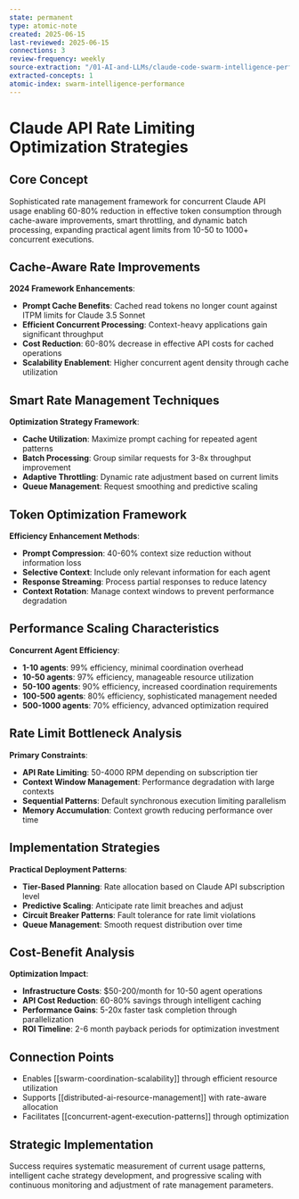 ```yaml
---
state: permanent
type: atomic-note
created: 2025-06-15
last-reviewed: 2025-06-15
connections: 3
review-frequency: weekly
source-extraction: "/01-AI-and-LLMs/claude-code-swarm-intelligence-performance-scalability-analysis-2025.md"
extracted-concepts: 1
atomic-index: swarm-intelligence-performance
---
```


# Claude API Rate Limiting Optimization Strategies

## Core Concept

Sophisticated rate management framework for concurrent Claude API usage enabling 60-80% reduction in effective token consumption through cache-aware improvements, smart throttling, and dynamic batch processing, expanding practical agent limits from 10-50 to 1000+ concurrent executions.

## Cache-Aware Rate Improvements

**2024 Framework Enhancements**:
- **Prompt Cache Benefits**: Cached read tokens no longer count against ITPM limits for Claude 3.5 Sonnet
- **Efficient Concurrent Processing**: Context-heavy applications gain significant throughput
- **Cost Reduction**: 60-80% decrease in effective API costs for cached operations
- **Scalability Enablement**: Higher concurrent agent density through cache utilization

## Smart Rate Management Techniques

**Optimization Strategy Framework**:
- **Cache Utilization**: Maximize prompt caching for repeated agent patterns
- **Batch Processing**: Group similar requests for 3-8x throughput improvement
- **Adaptive Throttling**: Dynamic rate adjustment based on current limits
- **Queue Management**: Request smoothing and predictive scaling

## Token Optimization Framework

**Efficiency Enhancement Methods**:
- **Prompt Compression**: 40-60% context size reduction without information loss
- **Selective Context**: Include only relevant information for each agent
- **Response Streaming**: Process partial responses to reduce latency
- **Context Rotation**: Manage context windows to prevent performance degradation

## Performance Scaling Characteristics

**Concurrent Agent Efficiency**:
- **1-10 agents**: 99% efficiency, minimal coordination overhead
- **10-50 agents**: 97% efficiency, manageable resource utilization
- **50-100 agents**: 90% efficiency, increased coordination requirements
- **100-500 agents**: 80% efficiency, sophisticated management needed
- **500-1000 agents**: 70% efficiency, advanced optimization required

## Rate Limit Bottleneck Analysis

**Primary Constraints**:
- **API Rate Limiting**: 50-4000 RPM depending on subscription tier
- **Context Window Management**: Performance degradation with large contexts
- **Sequential Patterns**: Default synchronous execution limiting parallelism
- **Memory Accumulation**: Context growth reducing performance over time

## Implementation Strategies

**Practical Deployment Patterns**:
- **Tier-Based Planning**: Rate allocation based on Claude API subscription level
- **Predictive Scaling**: Anticipate rate limit breaches and adjust
- **Circuit Breaker Patterns**: Fault tolerance for rate limit violations
- **Queue Management**: Smooth request distribution over time

## Cost-Benefit Analysis

**Optimization Impact**:
- **Infrastructure Costs**: $50-200/month for 10-50 agent operations
- **API Cost Reduction**: 60-80% savings through intelligent caching
- **Performance Gains**: 5-20x faster task completion through parallelization
- **ROI Timeline**: 2-6 month payback periods for optimization investment

## Connection Points

- Enables [[swarm-coordination-scalability]] through efficient resource utilization
- Supports [[distributed-ai-resource-management]] with rate-aware allocation
- Facilitates [[concurrent-agent-execution-patterns]] through optimization

## Strategic Implementation

Success requires systematic measurement of current usage patterns, intelligent cache strategy development, and progressive scaling with continuous monitoring and adjustment of rate management parameters.